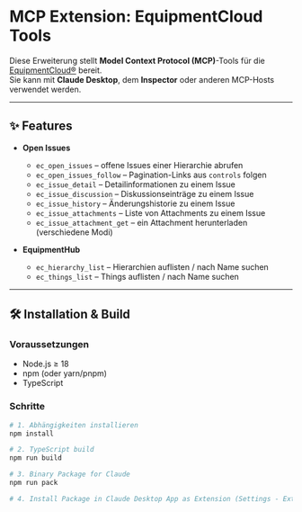 # MCP Extension: EquipmentCloud Tools

Diese Erweiterung stellt **Model Context Protocol (MCP)**-Tools für die [EquipmentCloud®](https://eqcloud.kontron-ais.com) bereit.  
Sie kann mit **Claude Desktop**, dem **Inspector** oder anderen MCP-Hosts verwendet werden.

---

## ✨ Features

- **Open Issues**
  - `ec_open_issues` – offene Issues einer Hierarchie abrufen
  - `ec_open_issues_follow` – Pagination-Links aus `controls` folgen
  - `ec_issue_detail` – Detailinformationen zu einem Issue
  - `ec_issue_discussion` – Diskussions­einträge zu einem Issue
  - `ec_issue_history` – Änderungs­historie zu einem Issue
  - `ec_issue_attachments` – Liste von Attachments zu einem Issue
  - `ec_issue_attachment_get` – ein Attachment herunterladen (verschiedene Modi)

- **EquipmentHub**
  - `ec_hierarchy_list` – Hierarchien auflisten / nach Name suchen
  - `ec_things_list` – Things auflisten / nach Name suchen

---

## 🛠️ Installation & Build

### Voraussetzungen
- Node.js ≥ 18
- npm (oder yarn/pnpm)
- TypeScript

### Schritte
```bash
# 1. Abhängigkeiten installieren
npm install

# 2. TypeScript build
npm run build

# 3. Binary Package for Claude
npm run pack

# 4. Install Package in Claude Desktop App as Extension (Settings - Extensions)